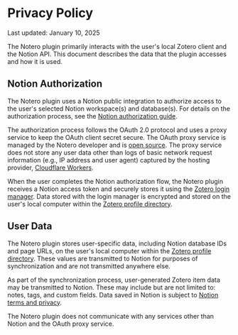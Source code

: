 # Privacy Policy

Last updated: January 10, 2025

The Notero plugin primarily interacts with the user's local Zotero client and
the Notion API. This document describes the data that the plugin accesses and
how it is used.

## Notion Authorization

The Notero plugin uses a Notion public integration to authorize access to the
user's selected Notion workspace(s) and database(s). For details on the
authorization process, see the [Notion authorization guide][].

The authorization process follows the OAuth 2.0 protocol and uses a proxy
service to keep the OAuth client secret secure. The OAuth proxy service is
managed by the Notero developer and is [open source][notero-auth]. The proxy
service does not store any user data other than logs of basic network request
information (e.g., IP address and user agent) captured by the hosting provider,
[Cloudflare Workers][].

When the user completes the Notion authorization flow, the Notero plugin
receives a Notion access token and securely stores it using the
[Zotero login manager][]. Data stored with the login manager is encrypted and
stored on the user's local computer within the [Zotero profile directory][].

## User Data

The Notero plugin stores user-specific data, including Notion database IDs and
page URLs, on the user's local computer within the [Zotero profile directory][].
These values are transmitted to Notion for purposes of synchronization and are
not transmitted anywhere else.

As part of the synchronization process, user-generated Zotero item data may be
transmitted to Notion. These may include but are not limited to: notes, tags,
and custom fields. Data saved in Notion is subject to
[Notion terms and privacy][].

The Notero plugin does not communicate with any services other than Notion and
the OAuth proxy service.

[notero-auth]: https://github.com/dvanoni/notero-auth
[Cloudflare Workers]: https://workers.cloudflare.com/
[Notion authorization guide]: https://developers.notion.com/docs/authorization
[Notion terms and privacy]: https://www.notion.so/28ffdd083dc3473e9c2da6ec011b58ac
[Zotero login manager]: https://udn.realityripple.com/docs/Mozilla/Tech/XPCOM/Reference/Interface/nsILoginManager/Using_nsILoginManager
[Zotero profile directory]: https://www.zotero.org/support/kb/profile_directory
